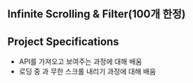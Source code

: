## Infinite Scrolling & Filter(100개 한정)

## Project Specifications

- API를 가져오고 보여주는 과정에 대해 배움
- 로딩 중 과 무한 스크롤 내리기 과정에 대해 배움

